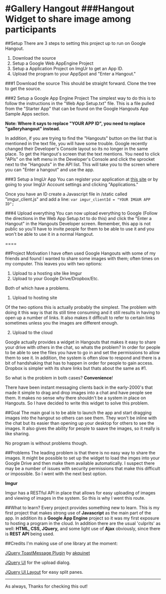 #Gallery Hangout
###Hangout Widget to share image among participants
===

##Setup
There are 3 steps to setting this project up to run on Google Hangout.

1. Download the source
2. Setup a Google Web AppEngine Project
3. Setup a Application Project on ImgUr to get an App ID.
4. Upload the program to your AppSpot and "Enter a Hangout."

###1 Download the source
This should be straight forward. Clone the tree to get the source.

###2 Setup a Google App Engine Project
The simplest way to do this is to follow the instructions in the "Web App Setup.txt" file. This is a file pulled from the "Starter App" that can be found on the Google Hangouts App Sample Apps section.

__Note: Where it says to replace "YOUR APP ID", you need to replace "galleryhangout" instead.__

In addition, if you are trying to find the "Hangouts" button on the list that is mentioned in the text file, you will have some trouble. Google recently changed their Developer's Console layout so its no longer in the same place. To get the Hangout's screen that the text mentions. You need to click "APIs" on the left menu in the Developer's Console and click the sprocket next to the "Hangouts" in the API list. This will take you to the screen where you can "Enter a hangout" and use the app.

###3 Setup a ImgUr App
You can register your application at [this site](https://api.imgur.com/oauth2/addclient) or by going to your ImgUr Account settings and clicking "Applications."

Once you have an ID create a Javascript file in /static called "imgur_client.js" and add a line:
`var imgur_clientId = "YOUR IMGUR APP ID";`

###4 Upload everything
You can now upload everything to Google (Follow the directions in the Web App Setup.txt to do this) and click the "Enter a Hangout" in the Hangouts Developer screen. Remember, this app is not public so you'll have to invite people for them to be able to use it and you won't be able to use it in a normal Hangout.

====

##Project Motivation
I have often used Google Hangouts with some of my friends and found I wanted to share some images with them; often times on my computer.
This leaves you with two options:

1. Upload to a hosting site like Imgur
2. Upload to your Google Drive/Dropbox/Etc.

Both of which have a problems.

1. Upload to hosting site
  
  Of the two options this is actually probably the simplest. The problem with doing it this way is that its still time consuming and it still results in having to open up a number of links. It also makes it difficult to refer to certain links sometimes unless you the images are different enough.

2. Upload to the cloud
  
  Google actually provides a widget in Hangouts that makes it easy to share your drive with others in the chat, so whats the problem? In order for people to be able to see the files you have to go in and set the permissions to allow them to see it. In addition, the system is often slow to respond and there is a bit of handshaking that has to happen in order for people to gain access. Dropbox is simpler with its share links but thats about the same as #1.

So what is the problem in both cases? __Convenience__!

There have been instant messaging clients back in the early-2000's that made it simple to drag and drop images into a chat and have people see them. It makes no sense why there shouldn't be a system in place on Hangouts. So I have decided to write this widget to solve this problem.

##Goal
The main goal is to be able to launch the app and start dragging images into the hangout so others can see them. They won't be inline with the chat but its easier than opening up your desktop for others to see the images. It also gives the ability for people to saave the images, so it really is like sharing.

No program is without problems though.

##Problems
The leading problem is that there is no easy way to share the images. It might be possible to set up the widget to load the imges into your Google Drive and then make them available automatically. I suspect there may be a number of issues with security permissions that make this difficult or impossible. So I went with the next best option.

__Imgur__

Imgur has a RESTful API in place that allows for easy uploading of images and viewing of images in the system. So this is why I went this route.

##What to learn?
Every project provides something new to learn. This is my first project that makes strong use of __Javascript__ as the main part of the app. In addition its a __Google App Engine__ project so it was my first exposure to hosting a program in the cloud. In addition there are the usual 'culprits' as well: __HTML, CSS, JQuery,__ and some light use of __Ajax__ obviously, since there is __REST API__ being used.

##Credits
I'm making use of one library at the moment:

[JQuery ToastMessage Plugin](http://akquinet.github.io/jquery-toastmessage-plugin/) by [akquinet](http://github.com/akquinet)

[JQuery UI](http://jqueryui.com/) for the upload dialog.

[JQuery UI Layout](http://layout.jquery-dev.com/) for easy split panes.

---
As always, Thanks for checking this out!
